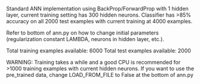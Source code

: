 Standard ANN implementation using BackProp/ForwardProp with 1 hidden layer, current training setting has 300 hidden neurons. Classifier has >85% accuracy on all 2000 test examples with current training at 4000 examples.

Refer to bottom of ann.py on how to change initial parameters (regularization constant LAMBDA, neurons in hidden layer, etc.).

Total training examples available: 6000
Total test examples available: 2000

WARNING: Training takes a while and a good CPU is recommended for >1000 training examples with current hidden neurons. If you want to use the pre_trained data, change LOAD_FROM_FILE to False at the bottom of ann.py

